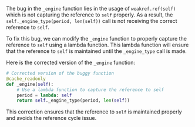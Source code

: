 The bug in the `_engine` function lies in the usage of `weakref.ref(self)` which is not capturing the reference to `self` properly. As a result, the `self._engine_type(period, len(self))` call is not receiving the correct reference to `self`.

To fix this bug, we can modify the `_engine` function to properly capture the reference to `self` using a lambda function. This lambda function will ensure that the reference to `self` is maintained until the `_engine_type` call is made.

Here is the corrected version of the `_engine` function:

```python
# Corrected version of the buggy function
@cache_readonly
def _engine(self):
    # Use a lambda function to capture the reference to self
    period = lambda: self
    return self._engine_type(period, len(self))
``` 

This correction ensures that the reference to `self` is maintained properly and avoids the reference cycle issue.
